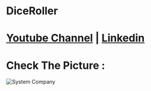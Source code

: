 # DiceRoller
# [Youtube Channel](https://www.youtube.com/channel/UCrT5u-1_J1ogG4l0TKhj21g) | [Linkedin](https://www.linkedin.com/in/noureddin-sameer-45760a236/)
# Check The Picture :
![System Company](https://user-images.githubusercontent.com/106562134/212502506-9e90d981-9255-4b92-b77f-8a13c055e6df.PNG)
